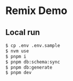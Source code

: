 # Remix Demo

## Local run

```bash
$ cp .env .env.sample
$ nvm use
$ pnpm i
$ pnpm db:schema:sync
$ pnpm db:generate
$ pnpm dev
```
